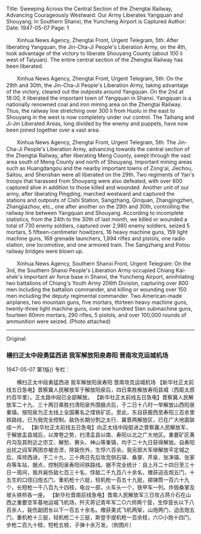 Title: Sweeping Across the Central Section of the Zhengtai Railway, Advancing Courageously Westward: Our Army Liberates Yangquan and Shouyang; In Southern Shanxi, the Yuncheng Airport is Captured
Author:
Date: 1947-05-07
Page: 1

　　Xinhua News Agency, Zhengtai Front, Urgent Telegram, 5th: After liberating Yangquan, the Jin-Cha-Ji People's Liberation Army, on the 4th, took advantage of the victory to liberate Shouyang County (about 100 li west of Taiyuan). The entire central section of the Zhengtai Railway has been liberated.

　　Xinhua News Agency, Zhengtai Front, Urgent Telegram, 5th: On the 29th and 30th, the Jin-Cha-Ji People's Liberation Army, taking advantage of the victory, cleared out the outposts around Yangquan. On the 2nd at 18:00, it liberated the important town of Yangquan in Shanxi. Yangquan is a nationally renowned coal and iron mining area on the Zhengtai Railway. Thus, the railway line stretching over 300 li from Huolu in the east to Shouyang in the west is now completely under our control. The Taihang and Ji-Jin Liberated Areas, long divided by the enemy and puppets, have now been joined together over a vast area.

　　Xinhua News Agency, Zhengtai Front, Urgent Telegram, 5th: The Jin-Cha-Ji People's Liberation Army, advancing towards the central section of the Zhengtai Railway, after liberating Meng County, swept through the vast area south of Meng County and north of Shouyang. Important mining areas such as Huangdangou and the nearby important towns of Zong'ai, Jiechou, Saitou, and Shenshan were all liberated on the 29th. Two regiments of Yan's troops that harassed from Shouyang were also defeated, with over 600 captured alive in addition to those killed and wounded. Another unit of our army, after liberating Pingding, marched westward and captured the stations and outposts of Cishi Station, Sangzhang, Qinquan, Zhangjingzhen, Zhangjiazhou, etc., one after another on the 29th and 30th, controlling the railway line between Yangquan and Shouyang. According to incomplete statistics, from the 24th to the 30th of last month, we killed or wounded a total of 730 enemy soldiers, captured over 2,980 enemy soldiers, seized 5 mortars, 5 fifteen-centimeter howitzers, 16 heavy machine guns, 159 light machine guns, 169 grenade launchers, 1,894 rifles and pistols, one radio station, one locomotive, and one armored train. The Sangzhang and Potou railway bridges were blown up.

　　Xinhua News Agency, Southern Shanxi Front, Urgent Telegram: On the 3rd, the Southern Shanxi People's Liberation Army occupied Chiang Kai-shek's important air force base in Shanxi, the Yuncheng Airport, annihilating two battalions of Chiang's Youth Army 206th Division, capturing over 800 men including the battalion commander, and killing or wounding over 150 men including the deputy regimental commander. Two American-made airplanes, two mountain guns, five mortars, thirteen heavy machine guns, twenty-three light machine guns, over one hundred Sten submachine guns, fourteen 60mm mortars, 290 rifles, 5 pistols, and over 100,000 rounds of ammunition were seized. (Photo attached)



<hr /> 

Original: 


### 横扫正太中段勇猛西进  我军解放阳泉寿阳  晋南攻克运城机场

1947-05-07
第1版()
专栏：

　　横扫正太中段勇猛西进
    我军解放阳泉寿阳  晋南攻克运城机场
    【新华社正太前线五日急电】晋察冀人民解放军于解放阳泉后，四日乘胜解放寿阳县城（西距太原约百华里）。正太路中段已全部解放。
    【新华社正太前线五日急电】晋察冀人民解放军二十九、三十两日乘胜扫清阳泉外围据点后，于二日十八时一举解放山西阳泉重镇。按阳泉为正太线上全国著名之煤铁矿区。至此，东自获鹿西至寿阳三百余里铁路线，已为我完全控制。敌伪长期分割之太行、冀晋两解放区，已在广大地面联成一片。
    【新华社正太前线五日急电】向正太线中段挺进之晋察冀人民解放军，于解放盂县城后，以席卷之势，扫清盂县以南、寿阳以北之广大地区。重要矿区黄丹沟及其附近之宗艾、解愁、赛头、神山等重镇，均于二十九日获得解放。自寿阳出扰之阎军两团亦被击溃，除毙伤外，生俘六百余。我另部大军继解放平定城之后，挥师西进，于二十九、三十两日先后攻克侧石驿、桑掌、芹泉、张净镇、张家舟等车站、据点，控制阳泉寿阳间铁路线。据不完全统计：自上月二十四日至三十日一周间，我共毙伤敌七百三十名，俘敌二千九百八十余名，缴获迫击炮五门，十五生的口径臼炮五门，重机枪十六挺，轻机枪一百五十九挺，掷弹筒一百六十九个，长短枪一千八百九十四枝，电台一部，火车头一个，铁甲车一列。炸毁桑掌及坡头铁桥各一座。
    【新华社晋南前线急电】晋南人民解放军三日攻占蒋介石在山西之重要空军基地运城飞机场，歼灭蒋记青年军二○六师两个营，生俘营长以下八百余人，毙伤副团长以下一百五十余名。缴获美式飞机两架，山炮两门，迫击炮五门，重机枪十三挺，轻机枪二十三挺，斯登手提机枪一百余枝，六○小炮十四门，步枪二百九十枝，短枪五枝，子弹十余万发。（附图片）
